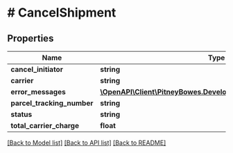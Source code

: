 # # CancelShipment

## Properties

Name | Type | Description | Notes
------------ | ------------- | ------------- | -------------
**cancel_initiator** | **string** |  | [optional] 
**carrier** | **string** |  | [optional] 
**error_messages** | [**\OpenAPI\Client\PitneyBowes.Developer.ShippingApi.Model\Errors[]**](Errors.md) |  | [optional] 
**parcel_tracking_number** | **string** |  | [optional] 
**status** | **string** |  | [optional] 
**total_carrier_charge** | **float** |  | [optional] 

[[Back to Model list]](../../README.md#documentation-for-models) [[Back to API list]](../../README.md#documentation-for-api-endpoints) [[Back to README]](../../README.md)


